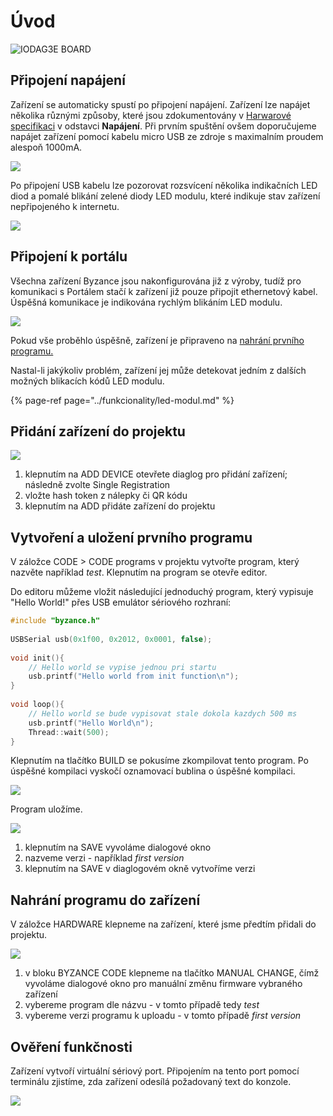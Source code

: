 # Úvod

![IODAG3E BOARD](../../.gitbook/assets/ioda_board_500.png)

## Připojení napájení

Zařízení se automaticky spustí po připojení napájení. Zařízení lze napájet několika různými způsoby, které jsou zdokumentovány v [Harwarové specifikaci](../hardware/zakladni-jednotky/iodag3e/#moznosti-napajeni) v odstavci **Napájení**. Při prvním spuštění ovšem doporučujeme napájet zařízení pomocí kabelu micro USB ze zdroje s maximalním proudem alespoň 1000mA.

![](../../.gitbook/assets/ioda_power_in.gif)

Po připojení USB kabelu lze pozorovat rozsvícení několika indikačních LED diod a  pomalé blikání zelené diody LED modulu, které indikuje stav zařízení nepřipojeného k internetu.

![](../../.gitbook/assets/disconnected.gif)

## Připojení k portálu

Všechna zařízení Byzance jsou nakonfigurována již z výroby, tudíž pro komunikaci s Portálem stačí k zařízení již pouze připojit ethernetový kabel. Úspěšná komunikace je indikována rychlým blikáním LED modulu.

![](../../.gitbook/assets/connected%20%281%29.gif)

Pokud vše proběhlo úspěšně, zařízení je připraveno na [nahrání prvního programu.](nahrani-prvniho-programu.md)

Nastal-li jakýkoliv problém, zařízení jej může detekovat jedním z dalších možných blikacích kódů LED modulu.

{% page-ref page="../funkcionality/led-modul.md" %}

## Přidání zařízení do projektu

![](../../.gitbook/assets/image.png)

1. klepnutím na ADD DEVICE otevřete diaglog pro přidání zařízení; následně zvolte Single Registration
2. vložte hash token z nálepky či QR kódu
3. klepnutím na ADD přidáte zařízení do projektu

## Vytvoření a uložení prvního programu

V záložce CODE &gt; CODE programs v projektu vytvořte program, který nazvěte například _test_. Klepnutím na program se otevře editor. 

Do editoru můžeme vložit následující jednoduchý program, který vypisuje "Hello World!" přes USB emulátor sériového rozhraní:

```cpp
#include "byzance.h"
​
USBSerial usb(0x1f00, 0x2012, 0x0001, false);
​
void init(){
    // Hello world se vypise jednou pri startu
    usb.printf("Hello world from init function\n");
}
​
void loop(){
    // Hello world se bude vypisovat stale dokola kazdych 500 ms
    usb.printf("Hello World\n");
    Thread::wait(500);
}
```

Klepnutím na tlačítko BUILD se pokusíme zkompilovat tento program. Po úspěšné kompilaci vyskočí oznamovací bublina o úspěšné kompilaci.

![](../../.gitbook/assets/image%20%285%29.png)

Program uložíme.

![](../../.gitbook/assets/image%20%281%29.png)

1. klepnutím na SAVE vyvoláme dialogové okno
2. nazveme verzi - například _first version_
3. klepnutím na SAVE v diaglogovém okně vytvoříme verzi

## Nahrání programu do zařízení

V záložce HARDWARE klepneme na zařízení, které jsme předtím přidali do projektu.

![](../../.gitbook/assets/image%20%282%29.png)

1. v bloku BYZANCE CODE klepneme na tlačítko MANUAL CHANGE, čímž vyvoláme dialogové okno pro manuální změnu firmware vybraného zařízení
2. vybereme program dle názvu - v tomto případě tedy _test_
3. vybereme verzi programu k uploadu - v tomto případě _first version_

## Ověření funkčnosti

Zařízení vytvoří virtuální sériový port. Připojením na tento port pomocí terminálu zjistíme, zda zařízení odesílá požadovaný text do konzole.

![](../../.gitbook/assets/image%20%283%29.png)

